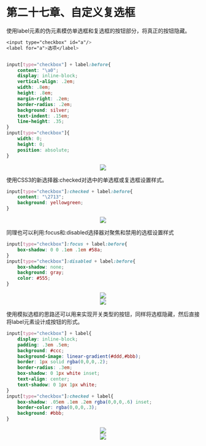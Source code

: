 # 第二十七章、自定义复选框

使用label元素的伪元素模仿单选框和复选框的按钮部分，将真正的按钮隐藏。

```css
<input type="checkbox" id="a"/>
<label for="a">选项</label>


input[type="checkbox"] + label:before{
    content: "\a0";
    display: inline-block;
    vertical-align: .2em;
    width: .8em;
    height: .8em;
    margin-right: .2em;
    border-radius: .2em;
    background: silver;
    text-indent: .15em;
    line-height: .35;
}
input[type="checkbox"]{
    width: 0;
    height: 0;
    position: absolute;
}
```

<div align=center><img src="/note/images/css-secret/27/1.png"></div>  

使用CSS3的新选择器:checked对选中的单选框或复选框设置样式。

```css
input[type="checkbox"]:checked + label:before{
    content: "\2713";
    background: yellowgreen;
}
```

<div align=center><img src="/note/images/css-secret/27/2.png"></div>  

同理也可以利用:focus和:disabled选择器对聚焦和禁用的选框设置样式

```css
input[type="checkbox"]:focus + label:before{
    box-shadow: 0 0 .1em .1em #58a;
}
input[type="checkbox"]:disabled + label:before{
    box-shadow: none;
    background: gray;
    color: #555;
}
```

<div align=center><img src="/note/images/css-secret/27/3.png"></div>  

<div align=center><img src="/note/images/css-secret/27/4.png"></div>  

使用模拟选框的思路还可以用来实现开关类型的按钮，同样将选框隐藏，然后直接将label元素设计成按钮的形式。

```css
input[type="checkbox"] + label{
    display: inline-block;
    padding: .3em .5em;
    background: #ccc;
    background-image: linear-gradient(#ddd,#bbb);
    border: 1px solid rgba(0,0,0,.2);
    border-radius: .3em;
    box-shadow: 0 1px white inset;
    text-align: center;
    text-shadow: 0 1px 1px white;
}
input[type="checkbox"]:checked + label{
    box-shadow: .05em .1em .2em rgba(0,0,0,.6) inset;
    border-color: rgba(0,0,0,.3);
    background: #bbb;
}
```

<div align=center><img src="/note/images/css-secret/27/5.png"></div>  

<div align=center><img src="/note/images/css-secret/27/6.png"></div>  

